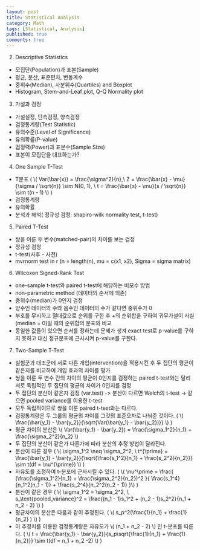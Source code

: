 ```yaml
---
layout: post
title: Statistical Analysis 
category: Math 
tags: [Statistical, Analysis]
published: true
comments: true
---
```


2. Descriptive Statistics
 - 모집단(Population)과 표본(Sample)
 - 평균, 분산, 표준편차, 변동계수
 - 중위수(Median), 사분위수(Quartiles) and Boxplot
 - Histogram, Stem-and-Leaf plot, Q-Q Normality plot

3. 가설과 검정
 - 가설설정, 단측검정, 양측검정
 - 검정통계량(Test Statistic)
 - 유의수준(Level of Significance)
 - 유의확률(P-value)
 - 검정력(Power)과 표본수(Sample Size)
 - 표본이 모집단을 대표하는가?

4. One Sample T-Test
 - T분포 ( \\( Var(\bar{x}) = \frac{\sigma^2}{n},\ Z = \frac{\bar{x} - \mu}{\sigma / \sqrt{n}} \sim N(0, 1), \ t = \frac{\bar{x} - \mu}{s / \sqrt{n}} \sim t(n - 1) \\) )
 - 검정통계량
 - 유의확률
 - 분석과 해석( 정규성 검정: shapiro-wilk normality test, t-test)

5. Paired T-Test
 - 쌍을 이룬 두 변수(matched-pair)의 차이를 보는 검정
 - 정규성 검정
 - t-test(사후 - 사전)
 - mvrnorm test in r (n = length(n), mu = c(x1, x2), Sigma = sigma matrix)

6. Wilcoxon Signed-Rank Test
 - one-sample t-test와 paired t-test에 해당하는 비모수 방법
 - non-parametric method (데이터의 순서에 의존)
 - 중위수(median)가 0인지 검정
 - 양수인 데이터의 수와 음수인 데이터의 수가 같다면 중위수가 0
 - 부호를 무시하고 절대값으로 순위를 구한 후 +의 순위합을 구하여 귀무가설이 사실(median = 0)일 때의 순위합의 분포와 비교
 - 동일한 값들이 있으면 순서를 정하는데 문제가 생겨 exact test로 p-value를 구하지 못하고 대신 정규분포에 근사시켜 p-value를 구한다.

7. Two-Sample T-Test
 - 실험군과 대조군에 서로 다른 개입(intervention)을 적용시킨 후 두 집단의 평균이 같은지를 비교하여 개입 효과의 차이를 평가
 - 쌍을 이룬 두 변수 간의 차이의 평균이 0인지를 검정하는 paired t-test와는 달리 서로 독립적인 두 집단의 평균의 차이가 0인지를 검정 
 - 두 집단의 분산이 같은지 검정 (var.test) -> 분산이 다르면 Welch의 t-test -> 같으면 pooled variance를 이용한 t-test
 - 모두 독립적이므로 쌍을 이룬 paired t-test와는 다르다.
 - 검정통계량은 두 그룹의 평균의 차이를 그것의 표준오차로 나눠준 것이다. ( \\( \frac{\bar{y\_1} - \bar{y\_2}}{\sqrt{Var(\bar{y\_1} - \bar{y\_2})}} \\) )
 - 평균 차이의 분산은 \\( Var(\bar{y\_1} - \bar{y\_2}) = \frac{\sigma\_1^2}{n\_1} + \frac{\sigma\_2^2}{n\_2} \\)
 - 두 집단의 분산이 같은가 다른가에 따라 분산의 추정 방법이 달라진다.
 - 분산이 다른 경우 ( \\( \sigma\_1^2 \neq \sigma\_2^2, \ t^{\prime} = \frac{\bar{y\_1} - \bar{y\_2}}{\sqrt{\frac{s\_1^2}{n\_1} + \frac{s\_2^2}{n\_2}}} \sim t(df = \nu^{\prime}) \\) )
 - 자유도를 조정하여 t-분포에 근사시킬 수 있다. ( \\( \nu^\prime = \frac{ (\frac{\sigma\_1^2}{n\_1} + \frac{\sigma\_2^2}{n\_2})^2 }{ \frac{s\_1^4}{n\_1^2(n\_1 - 1)} + \frac{s\_2^4}{n\_2^2(n\_2 - 1)} }\\) )
 - 분산이 같은 경우 ( \\( \sigma\_1^2 = \sigma\_2^2, \ s\_\text{pooled_variance}^2 = \frac{(n\_1 - 1)s\_1^2 + (n\_2 - 1)s\_2^2}{n\_1 + n\_2 - 2} \\) )
 - 평균차이의 분산은 다음과 같이 추정된다. ( \\( s\_p^2(\frac{1}{n\_1} + \frac{1}{n\_2} ) \\) )
 - 이 추정치를 이용한 검정통계량은 자유도가 \\( (n\_1 + n\_2 - 2) \\) 인 t-분포를 따른다. ( \\( t = \frac{\bar{y\_1} - \bar{y\_2}}{s\_p\sqrt{\frac{1}{n\_1} + \frac{1}{n\_2}}} \sim t(df = n\_1 + n\_2 -2) \\) ) 

